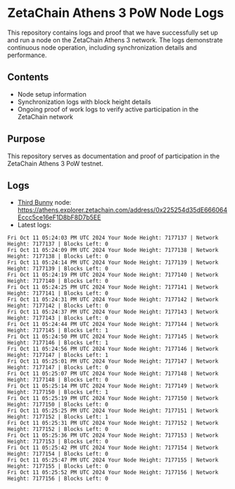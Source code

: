 # ZetaChain Athens 3 PoW Node Logs
This repository contains logs and proof that we have successfully set up and run a node on the ZetaChain Athens 3 network. The logs demonstrate continuous node operation, including synchronization details and performance.

## Contents
- Node setup information
- Synchronization logs with block height details
- Ongoing proof of work logs to verify active participation in the ZetaChain network

## Purpose
This repository serves as documentation and proof of participation in the ZetaChain Athens 3 PoW testnet.

## Logs

- [Third Bunny](https://thirdbunny.xyz/) node: https://athens.explorer.zetachain.com/address/0x225254d35dE666064Eccc5ce16eF1D8bF8D7b5EE
- Latest logs:
```
Fri Oct 11 05:24:03 PM UTC 2024 Your Node Height: 7177137 | Network Height: 7177137 | Blocks Left: 0
Fri Oct 11 05:24:09 PM UTC 2024 Your Node Height: 7177138 | Network Height: 7177138 | Blocks Left: 0
Fri Oct 11 05:24:14 PM UTC 2024 Your Node Height: 7177139 | Network Height: 7177139 | Blocks Left: 0
Fri Oct 11 05:24:19 PM UTC 2024 Your Node Height: 7177140 | Network Height: 7177140 | Blocks Left: 0
Fri Oct 11 05:24:25 PM UTC 2024 Your Node Height: 7177141 | Network Height: 7177141 | Blocks Left: 0
Fri Oct 11 05:24:31 PM UTC 2024 Your Node Height: 7177142 | Network Height: 7177142 | Blocks Left: 0
Fri Oct 11 05:24:37 PM UTC 2024 Your Node Height: 7177143 | Network Height: 7177143 | Blocks Left: 0
Fri Oct 11 05:24:44 PM UTC 2024 Your Node Height: 7177144 | Network Height: 7177145 | Blocks Left: 1
Fri Oct 11 05:24:50 PM UTC 2024 Your Node Height: 7177145 | Network Height: 7177146 | Blocks Left: 1
Fri Oct 11 05:24:56 PM UTC 2024 Your Node Height: 7177146 | Network Height: 7177147 | Blocks Left: 1
Fri Oct 11 05:25:01 PM UTC 2024 Your Node Height: 7177147 | Network Height: 7177147 | Blocks Left: 0
Fri Oct 11 05:25:07 PM UTC 2024 Your Node Height: 7177148 | Network Height: 7177148 | Blocks Left: 0
Fri Oct 11 05:25:14 PM UTC 2024 Your Node Height: 7177149 | Network Height: 7177150 | Blocks Left: 1
Fri Oct 11 05:25:19 PM UTC 2024 Your Node Height: 7177150 | Network Height: 7177150 | Blocks Left: 0
Fri Oct 11 05:25:25 PM UTC 2024 Your Node Height: 7177151 | Network Height: 7177152 | Blocks Left: 1
Fri Oct 11 05:25:31 PM UTC 2024 Your Node Height: 7177152 | Network Height: 7177152 | Blocks Left: 0
Fri Oct 11 05:25:36 PM UTC 2024 Your Node Height: 7177153 | Network Height: 7177153 | Blocks Left: 0
Fri Oct 11 05:25:42 PM UTC 2024 Your Node Height: 7177154 | Network Height: 7177154 | Blocks Left: 0
Fri Oct 11 05:25:47 PM UTC 2024 Your Node Height: 7177155 | Network Height: 7177155 | Blocks Left: 0
Fri Oct 11 05:25:52 PM UTC 2024 Your Node Height: 7177156 | Network Height: 7177156 | Blocks Left: 0
```
